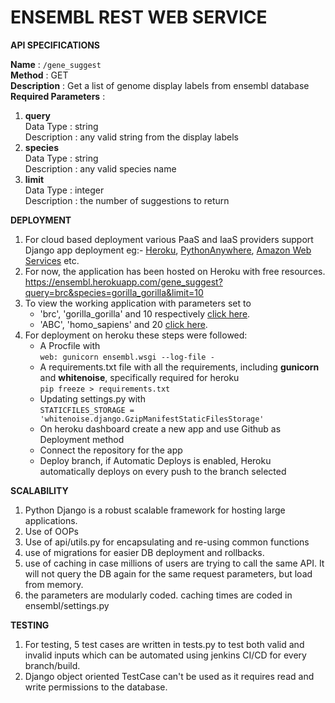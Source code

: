 # ENSEMBL REST WEB SERVICE  

**API SPECIFICATIONS**  

**Name** : `/gene_suggest`  
**Method** : GET  
**Description** : Get a list of genome display labels from ensembl database  
**Required Parameters** :  
1. **query**  
   Data Type : string  
   Description : any valid string from the display labels  
2. **species**  
   Data Type : string  
   Description : any valid species name  
3. **limit**  
   Data Type : integer  
   Description : the number of suggestions to return  
  
**DEPLOYMENT**
1. For cloud based deployment various PaaS and IaaS providers support Django app deployment eg:- [Heroku](https://devcenter.heroku.com/articles/deploying-python), [PythonAnywhere](https://help.pythonanywhere.com/pages/DeployExistingDjangoProject/), [Amazon Web Services](https://docs.aws.amazon.com/elasticbeanstalk/latest/dg/create-deploy-python-django.html) etc.    
2. For now, the application has been hosted on Heroku with free resources. https://ensembl.herokuapp.com/gene_suggest?query=brc&species=gorilla_gorilla&limit=10
4. To view the working application with parameters set to 
   * 'brc', 'gorilla_gorilla' and 10 respectively [click here](https://ensembl.herokuapp.com/gene_suggest?query=brc&species=gorilla_gorilla&limit=10).
   * 'ABC', 'homo_sapiens' and 20 [click here](https://ensembl.herokuapp.com/gene_suggest?query=ABC&species=homo_sapiens&limit=20).
6. For deployment on heroku these steps were followed:    
   * A Procfile with  
     `web: gunicorn ensembl.wsgi --log-file -`  
   * A requirements.txt file with all the requirements, including **gunicorn** and **whitenoise**, specifically required for heroku  
     `pip freeze > requirements.txt`  
   * Updating settings.py with  
     `STATICFILES_STORAGE = 'whitenoise.django.GzipManifestStaticFilesStorage'`  
   * On heroku dashboard create a new app and use Github as Deployment method
   * Connect the repository for the app  
   * Deploy branch, if Automatic Deploys is enabled, Heroku automatically deploys on every push to the branch selected  

**SCALABILITY**
1. Python Django is a robust scalable framework for hosting large applications.
2. Use of OOPs
3. Use of api/utils.py for encapsulating and re-using common functions
4. use of migrations for easier DB deployment and rollbacks.
5. use of caching in case millions of users are trying to call the same API. It will not query the DB again for the same request parameters, but load from memory.
6. the parameters are modularly coded. caching times are coded in  ensembl/settings.py


**TESTING**  
1. For testing, 5 test cases are written in tests.py to test both valid and invalid inputs which can be automated using jenkins CI/CD for every branch/build.
2. Django object oriented TestCase can't be used as it requires read and write permissions to the database.
